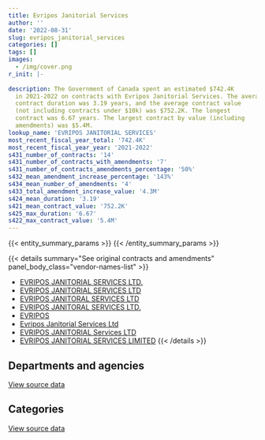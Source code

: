 ```yaml
---
title: Evripos Janitorial Services
author: ''
date: '2022-08-31'
slug: evripos_janitorial_services
categories: []
tags: []
images:
  - /img/cover.png
r_init: |-
  
description: The Government of Canada spent an estimated $742.4K
  in 2021-2022 on contracts with Evripos Janitorial Services. The average
  contract duration was 3.19 years, and the average contract value
  (not including contracts under $10k) was $752.2K. The longest
  contract was 6.67 years. The largest contract by value (including
  amendments) was $5.4M.
lookup_name: 'EVRIPOS JANITORIAL SERVICES'
most_recent_fiscal_year_total: '742.4K'
most_recent_fiscal_year_year: '2021-2022'
s431_number_of_contracts: '14'
s431_number_of_contracts_with_amendments: '7'
s431_number_of_contracts_amendments_percentage: '50%'
s432_mean_amendment_increase_percentage: '143%'
s434_mean_number_of_amendments: '4'
s433_total_amendment_increase_value: '4.3M'
s424_mean_duration: '3.19'
s421_mean_contract_value: '752.2K'
s425_max_duration: '6.67'
s422_max_contract_value: '5.4M'
---
```


<script src="/rmarkdown-libs/htmlwidgets/htmlwidgets.js"></script>
<link href="/rmarkdown-libs/datatables-css/datatables-crosstalk.css" rel="stylesheet" />
<script src="/rmarkdown-libs/datatables-binding/datatables.js"></script>
<script src="/rmarkdown-libs/jquery/jquery-3.6.0.min.js"></script>
<link href="/rmarkdown-libs/dt-core-bootstrap/css/dataTables.bootstrap.min.css" rel="stylesheet" />
<link href="/rmarkdown-libs/dt-core-bootstrap/css/dataTables.bootstrap.extra.css" rel="stylesheet" />
<script src="/rmarkdown-libs/dt-core-bootstrap/js/jquery.dataTables.min.js"></script>
<script src="/rmarkdown-libs/dt-core-bootstrap/js/dataTables.bootstrap.min.js"></script>
<link href="/rmarkdown-libs/crosstalk/css/crosstalk.min.css" rel="stylesheet" />
<script src="/rmarkdown-libs/crosstalk/js/crosstalk.min.js"></script>
<script src="/rmarkdown-libs/htmlwidgets/htmlwidgets.js"></script>
<link href="/rmarkdown-libs/datatables-css/datatables-crosstalk.css" rel="stylesheet" />
<script src="/rmarkdown-libs/datatables-binding/datatables.js"></script>
<script src="/rmarkdown-libs/jquery/jquery-3.6.0.min.js"></script>
<link href="/rmarkdown-libs/dt-core-bootstrap/css/dataTables.bootstrap.min.css" rel="stylesheet" />
<link href="/rmarkdown-libs/dt-core-bootstrap/css/dataTables.bootstrap.extra.css" rel="stylesheet" />
<script src="/rmarkdown-libs/dt-core-bootstrap/js/jquery.dataTables.min.js"></script>
<script src="/rmarkdown-libs/dt-core-bootstrap/js/dataTables.bootstrap.min.js"></script>
<link href="/rmarkdown-libs/crosstalk/css/crosstalk.min.css" rel="stylesheet" />
<script src="/rmarkdown-libs/crosstalk/js/crosstalk.min.js"></script>

{{< entity_summary_params >}}
{{< /entity_summary_params >}}

{{< details summary="See original contracts and amendments" panel_body_class="vendor-names-list" >}}
- [EVRIPOS JANITORIAL SERVICES LTD.](https://search.open.canada.ca/en/ct/?sort=contract_value_f%20desc&page=1&search_text=%22EVRIPOS%20JANITORIAL%20SERVICES%20LTD.%22)
- [EVRIPOS JANITORIAL SERVICES LTD](https://search.open.canada.ca/en/ct/?sort=contract_value_f%20desc&page=1&search_text=%22EVRIPOS%20JANITORIAL%20SERVICES%20LTD%22)
- [EVRIPOS JANITORAL SERVICES LTD](https://search.open.canada.ca/en/ct/?sort=contract_value_f%20desc&page=1&search_text=%22EVRIPOS%20JANITORAL%20SERVICES%20LTD%22)
- [EVRIPOS JANITORAL SERVICES LTD.](https://search.open.canada.ca/en/ct/?sort=contract_value_f%20desc&page=1&search_text=%22EVRIPOS%20JANITORAL%20SERVICES%20LTD.%22)
- [EVRIPOS](https://search.open.canada.ca/en/ct/?sort=contract_value_f%20desc&page=1&search_text=%22EVRIPOS%22)
- [Evripos Janitorial Services Ltd](https://search.open.canada.ca/en/ct/?sort=contract_value_f%20desc&page=1&search_text=%22Evripos%20Janitorial%20Services%20Ltd%22)
- [EVRIPOS JANITORIAL Services LTD](https://search.open.canada.ca/en/ct/?sort=contract_value_f%20desc&page=1&search_text=%22EVRIPOS%20JANITORIAL%20Services%20LTD%22)
- [EVRIPOS JANITORIAL SERVICES LIMITED](https://search.open.canada.ca/en/ct/?sort=contract_value_f%20desc&page=1&search_text=%22EVRIPOS%20JANITORIAL%20SERVICES%20LIMITED%22)
{{< /details >}}

## Departments and agencies

<div id="htmlwidget-1" style="width:100%;height:auto;" class="datatables html-widget"></div>
<script type="application/json" data-for="htmlwidget-1">{"x":{"style":"bootstrap","filter":"none","vertical":false,"data":[["<a href=\"/departments/aafc-aac/\">Agriculture and Agri-Food Canada<\/a>","<a href=\"/departments/cbsa-asfc/\">Canada Border Services Agency<\/a>","<a href=\"/departments/cfia-acia/\">Canadian Food Inspection Agency<\/a>","<a href=\"/departments/dnd-mdn/\">National Defence<\/a>","<a href=\"/departments/pwgsc-tpsgc/\">Public Services and Procurement Canada<\/a>"],[null,null,222767.47,973387.37,219245.72],[null,null,223377.79,976054.19,219846.39],[null,null,222767.47,973387.37,219245.72],[148373.78,9126.62,222767.47,120006.66,242167.56]],"container":"<table class=\"table table-striped table-hover row-border order-column display\">\n  <thead>\n    <tr>\n      <th>Department<\/th>\n      <th>2018-2019<\/th>\n      <th>2019-2020<\/th>\n      <th>2020-2021<\/th>\n      <th>2021-2022<\/th>\n    <\/tr>\n  <\/thead>\n<\/table>","options":{"order":[[4,"desc"]],"pageLength":10,"autoWidth":true,"columnDefs":[{"targets":1,"render":"function(data, type, row, meta) {\n    return type !== 'display' ? data : DTWidget.formatCurrency(data, \"$\", 2, 3, \",\", \".\", true, null);\n  }"},{"targets":2,"render":"function(data, type, row, meta) {\n    return type !== 'display' ? data : DTWidget.formatCurrency(data, \"$\", 2, 3, \",\", \".\", true, null);\n  }"},{"targets":3,"render":"function(data, type, row, meta) {\n    return type !== 'display' ? data : DTWidget.formatCurrency(data, \"$\", 2, 3, \",\", \".\", true, null);\n  }"},{"targets":4,"render":"function(data, type, row, meta) {\n    return type !== 'display' ? data : DTWidget.formatCurrency(data, \"$\", 2, 3, \",\", \".\", true, null);\n  }"},{"width":"16%","targets":[1,2,3,4]},{"className":"dt-right","targets":[1,2,3,4]}],"orderClasses":false}},"evals":["options.columnDefs.0.render","options.columnDefs.1.render","options.columnDefs.2.render","options.columnDefs.3.render"],"jsHooks":[]}</script>
<p class="text-right">
<a href="https://github.com/GoC-Spending/contracts-data/tree/main/data/out/vendors/evripos_janitorial_services/summary_by_fiscal_year_by_department.csv" class="source-data-link btn btn-link">View source data</a>
</p>

## Categories

<div id="htmlwidget-2" style="width:100%;height:auto;" class="datatables html-widget"></div>
<script type="application/json" data-for="htmlwidget-2">{"x":{"style":"bootstrap","filter":"none","vertical":false,"data":[["<a href=\"/categories/facilities_and_construction/\">Facilities and construction<\/a>","<a href=\"/categories/information_technology/\">Information technology<\/a>"],[1415400.56,null],[1419278.37,null],[1415400.56,null],[733315.48,9126.62]],"container":"<table class=\"table table-striped table-hover row-border order-column display\">\n  <thead>\n    <tr>\n      <th>Category<\/th>\n      <th>2018-2019<\/th>\n      <th>2019-2020<\/th>\n      <th>2020-2021<\/th>\n      <th>2021-2022<\/th>\n    <\/tr>\n  <\/thead>\n<\/table>","options":{"order":[[4,"desc"]],"dom":"t","pageLength":30,"autoWidth":true,"columnDefs":[{"targets":1,"render":"function(data, type, row, meta) {\n    return type !== 'display' ? data : DTWidget.formatCurrency(data, \"$\", 2, 3, \",\", \".\", true, null);\n  }"},{"targets":2,"render":"function(data, type, row, meta) {\n    return type !== 'display' ? data : DTWidget.formatCurrency(data, \"$\", 2, 3, \",\", \".\", true, null);\n  }"},{"targets":3,"render":"function(data, type, row, meta) {\n    return type !== 'display' ? data : DTWidget.formatCurrency(data, \"$\", 2, 3, \",\", \".\", true, null);\n  }"},{"targets":4,"render":"function(data, type, row, meta) {\n    return type !== 'display' ? data : DTWidget.formatCurrency(data, \"$\", 2, 3, \",\", \".\", true, null);\n  }"},{"width":"16%","targets":[1,2,3,4]},{"className":"dt-right","targets":[1,2,3,4]}],"orderClasses":false,"lengthMenu":[10,25,30,50,100]}},"evals":["options.columnDefs.0.render","options.columnDefs.1.render","options.columnDefs.2.render","options.columnDefs.3.render"],"jsHooks":[]}</script>
<p class="text-right">
<a href="https://github.com/GoC-Spending/contracts-data/tree/main/data/out/vendors/evripos_janitorial_services/summary_by_fiscal_year_by_category.csv" class="source-data-link btn btn-link">View source data</a>
</p>
